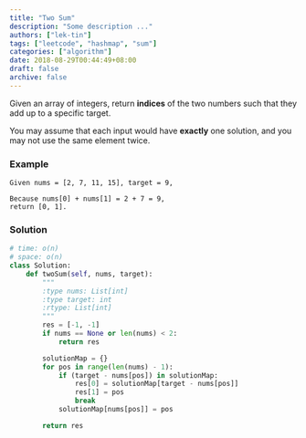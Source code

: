 ```yaml
---
title: "Two Sum"
description: "Some description ..."
authors: ["lek-tin"]
tags: ["leetcode", "hashmap", "sum"]
categories: ["algorithm"]
date: 2018-08-29T00:44:49+08:00
draft: false
archive: false
---
```

Given an array of integers, return **indices** of the two numbers such that they add up to a specific target.

You may assume that each input would have **exactly** one solution, and you may not use the same element twice.

### Example
```
Given nums = [2, 7, 11, 15], target = 9,

Because nums[0] + nums[1] = 2 + 7 = 9,
return [0, 1].
```
### Solution
```python
# time: o(n)
# space: o(n)
class Solution:
    def twoSum(self, nums, target):
        """
        :type nums: List[int]
        :type target: int
        :rtype: List[int]
        """
        res = [-1, -1]
        if nums == None or len(nums) < 2:
            return res

        solutionMap = {}
        for pos in range(len(nums) - 1):
            if (target - nums[pos]) in solutionMap:
                res[0] = solutionMap[target - nums[pos]]
                res[1] = pos
                break
            solutionMap[nums[pos]] = pos

        return res
```